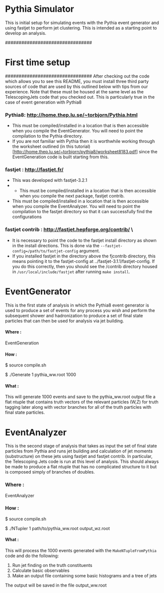 # Pythia Simulator
This is initial setup for simulating events with the Pythia event generator and using fastjet to perform jet clustering.  This is intended as a starting point to develop an analysis.

################################
# First time setup
################################
After checking out the code which allows you to see this README, you must install three third party sources of code that are used by this outlined below with tips from our experience.  Note that these must be housed at the same level as the TelescopingJets code that you checked out.  This is particularly true in the case of event generation with Pythia8 

### Pythia8: http://home.thep.lu.se/~torbjorn/Pythia.html 
- This must be compiled/installed in a location that is then accessible when you compile the EventGenerator.  You will need to point the compilation to the Pythia directory.
- If you are not familiar with Pythia then it is worthwhile working through the worksheet outlined (in this tutorial)[http://home.thep.lu.se/~torbjorn/pythia8/worksheet8183.pdf] since the EventGeneration code is built starting from this.

### fastjet : http://fastjet.fr/
- This was developed with fastjet-3.2.1
- - This must be compiled/installed in a location that is then accessible when you compile the next package, fastjet contrib.
- This must be compiled/installed in a location that is then accessible when you compile the EventAnalyzer.  You will need to point the compilation to the fastjet directory so that it can successfully find the configurations


### fastjet contrib : http://fastjet.hepforge.org/contrib/ \\
- It is necessary to point the code to the fastjet install directory as shown in the install directions.  This is done via the `--fastjet-config=/path/to/fastjet-config` argument.  
- If you installed fastjet in the directory above the fjcontrib directory, this means pointing it to the fastjet-config at ../fastjet-3.1.1/fastjet-config.  If you do this correctly, then you should see the /contrib directory housed in `/usr/local/include/fastjet` after running `make install`.



# EventGenerator

This is the first state of analysis in which the Pythia8 event generator is used to produce a set of events for any process you wish and perform the subsequent shower and hadronization to produce a set of final state particles that can then be used for analysis via jet building.

#### Where : 
EventGeneration

#### How : 
$ source compile.sh

$ ./Generate 1 pythia_ww.root 1000

#### What :
This will generate 1000 events and save to the pythia_ww.root output file a flat ntuple that contains truth vectors of the relevant particles (W,Z) for truth tagging later along with vector<double> branches for all of the truth particles with final state particles.


# EventAnalyzer

This is the second stage of analysis that takes as input the set of final state particles from Pythia and runs jet building and calculation of jet moments (substructure) on these jets using fastjet and fastjet contrib.  In particular, the Telescoping Jets code is run at this level of analysis.  This should always be made to produce a flat ntuple that has no complicated structure to it but is composed simply of branches of doubles.

### Where : 
EventAnalyzer

### How : 
$ source compile.sh

$ ./NTupler 1 path/to/pythia\_ww.root output\_wz.root

#### What :
This will process the 1000 events generated with the `MakeNTupleFromPythia` code and do the following:
1) Run jet finding on the truth constituents 
2) Calculate basic observables
3) Make an output file containing some basic histograms and a tree of jets

The output will be saved in the file output_ww.root




